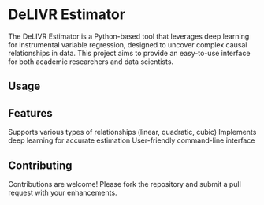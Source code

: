 # DeLIVR Estimator

The DeLIVR Estimator is a Python-based tool that leverages deep learning for instrumental variable regression, designed to uncover complex causal relationships in data. This project aims to provide an easy-to-use interface for both academic researchers and data scientists.
## Usage

## Features
Supports various types of relationships (linear, quadratic, cubic)
Implements deep learning for accurate estimation
User-friendly command-line interface

## Contributing
Contributions are welcome! Please fork the repository and submit a pull request with your enhancements.

